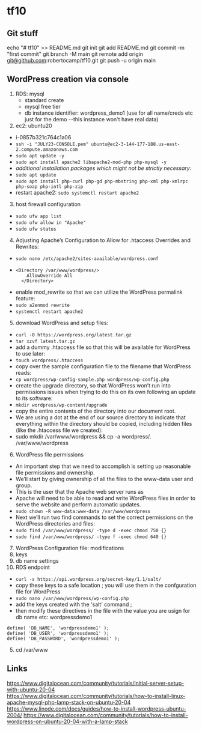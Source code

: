 # tf10

## Git stuff
echo "# tf10" >> README.md
git init
git add README.md
git commit -m "first commit"
git branch -M main
git remote add origin git@github.com:robertocamp/tf10.git
git push -u origin main

## WordPress creation via console
1. RDS: mysql
   - standard create
   - mysql free tier
   - db instance identifier: wordpress_demo1 (use for all name/creds etc just for the demo --this instance won't have real data)
2. ec2: ubuntu20
  - i-0857b321c764c1a06
  - `ssh -i "JULY23-CONSOLE.pem" ubuntu@ec2-3-144-177-188.us-east-2.compute.amazonaws.com`
  - `sudo apt update -y`
  - `sudo apt install apache2 libapache2-mod-php php-mysql -y`
  - *additional installation packages which might not be strictly necessary:*
  - `sudo apt update`
  - `sudo apt install php-curl php-gd php-mbstring php-xml php-xmlrpc php-soap php-intl php-zip`
  - restart apache2:  `sudo systemctl restart apache2`
3.  host firewall configuration
  - `sudo ufw app list`
  - `sudo ufw allow in "Apache"`
  - `sudo ufw status`  

4. Adjusting Apache’s Configuration to Allow for .htaccess Overrides and Rewrites:
  - `sudo nano /etc/apache2/sites-available/wordpress.conf`
  -
    ```
    <Directory /var/www/wordpress/>
        AllowOverride All
      </Directory>
    ```
  -  enable mod_rewrite so that we can utilize the WordPress permalink feature:
  - `sudo a2enmod rewrite`
  - `systemctl restart apache2`

5. download WordPress and setup files:
  - `curl -O https://wordpress.org/latest.tar.gz`
  - `tar xzvf latest.tar.gz`
  - add a dummy .htaccess file so that this will be available for WordPress to use later:
  - `touch wordpress/.htaccess`
  - copy over the sample configuration file to the filename that WordPress reads:
  - `cp wordpress/wp-config-sample.php wordpress/wp-config.php`
  - create the upgrade directory, so that WordPress won’t run into permissions issues when trying to do this on its own following an update to its software:
  -  `mkdir wordpress/wp-content/upgrade`
  - copy the entire contents of the directory into our document root. 
  - We are using a dot at the end of our source directory to indicate that everything within the directory should be copied, including hidden files (like the .htaccess file we created):
  - sudo mkdir /var/www/wordpress && cp -a wordpress/. /var/www/wordpress

6. WordPress file permissions
  - An important step that we need to accomplish is setting up reasonable file permissions and ownership.
  - We’ll start by giving ownership of all the files to the www-data user and group.
  - This is the user that the Apache web server runs as
  - Apache will need to be able to read and write WordPress files in order to serve the website and perform automatic updates.
  - `sudo chown -R www-data:www-data /var/www/wordpress`
  - Next we’ll run two find commands to set the correct permissions on the WordPress directories and files:
  - `sudo find /var/www/wordpress/ -type d -exec chmod 750 {}`
  - `sudo find /var/www/wordpress/ -type f -exec chmod 640 {}`


7. WordPress Configuration file: modifications
  1. keys
  2. db name settings
  3. RDS endpoint
  - `curl -s https://api.wordpress.org/secret-key/1.1/salt/`
  - copy these keys to a safe location ; you will use them in the confguration file for WordPress
  - `sudo nano /var/www/wordpress/wp-config.php`
  - add the keys created with the 'salt' command ;
  - then modify these directives in the file with the value you are usign for db name etc: wordpressdemo1

  ```
  define( 'DB_NAME', 'wordpressdemo1' );
  define( 'DB_USER', 'wordpressdemo1' );
  define( 'DB_PASSWORD', 'wordpressdemo1' );
  ```


  5. cd /var/www

  ## Links
  https://www.digitalocean.com/community/tutorials/initial-server-setup-with-ubuntu-20-04
  https://www.digitalocean.com/community/tutorials/how-to-install-linux-apache-mysql-php-lamp-stack-on-ubuntu-20-04
  https://www.linode.com/docs/guides/how-to-install-wordpress-ubuntu-2004/
  https://www.digitalocean.com/community/tutorials/how-to-install-wordpress-on-ubuntu-20-04-with-a-lamp-stack

